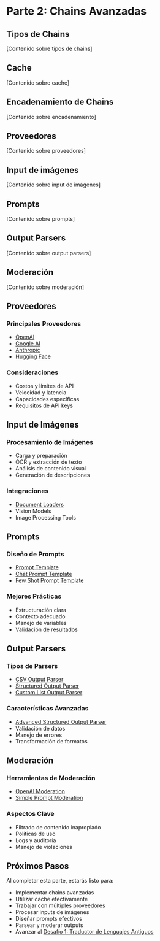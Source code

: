 # Parte 2: Chains Avanzadas

## Tipos de Chains
[Contenido sobre tipos de chains]

## Cache
[Contenido sobre cache]

## Encadenamiento de Chains
[Contenido sobre encadenamiento]

## Proveedores
[Contenido sobre proveedores]

## Input de imágenes
[Contenido sobre input de imágenes]

## Prompts
[Contenido sobre prompts]

## Output Parsers
[Contenido sobre output parsers]

## Moderación
[Contenido sobre moderación]

## Proveedores

### Principales Proveedores
- [OpenAI](../../integraciones/langchain/chat-models/chatopenai.md)
- [Google AI](../../integraciones/langchain/chat-models/google-ai.md)
- [Anthropic](../../integraciones/langchain/chat-models/chatanthropic.md)
- [Hugging Face](../../integraciones/langchain/chat-models/chathuggingface.md)

### Consideraciones
- Costos y límites de API
- Velocidad y latencia
- Capacidades específicas
- Requisitos de API keys

## Input de Imágenes

### Procesamiento de Imágenes
- Carga y preparación
- OCR y extracción de texto
- Análisis de contenido visual
- Generación de descripciones

### Integraciones
- [Document Loaders](../../integraciones/langchain/document-loaders/README.md)
- Vision Models
- Image Processing Tools

## Prompts

### Diseño de Prompts
- [Prompt Template](../../integraciones/langchain/prompts/prompt-template.md)
- [Chat Prompt Template](../../integraciones/langchain/prompts/chat-prompt-template.md)
- [Few Shot Prompt Template](../../integraciones/langchain/prompts/few-shot-prompt-template.md)

### Mejores Prácticas
- Estructuración clara
- Contexto adecuado
- Manejo de variables
- Validación de resultados

## Output Parsers

### Tipos de Parsers
- [CSV Output Parser](../../integraciones/langchain/output-parsers/csv-output-parser.md)
- [Structured Output Parser](../../integraciones/langchain/output-parsers/structured-output-parser.md)
- [Custom List Output Parser](../../integraciones/langchain/output-parsers/custom-list-output-parser.md)

### Características Avanzadas
- [Advanced Structured Output Parser](../../integraciones/langchain/output-parsers/advanced-structured-output-parser.md)
- Validación de datos
- Manejo de errores
- Transformación de formatos

## Moderación

### Herramientas de Moderación
- [OpenAI Moderation](../../integraciones/langchain/moderation/openai-moderation.md)
- [Simple Prompt Moderation](../../integraciones/langchain/moderation/simple-prompt-moderation.md)

### Aspectos Clave
- Filtrado de contenido inapropiado
- Políticas de uso
- Logs y auditoría
- Manejo de violaciones

## Próximos Pasos

Al completar esta parte, estarás listo para:
- Implementar chains avanzadas
- Utilizar cache efectivamente
- Trabajar con múltiples proveedores
- Procesar inputs de imágenes
- Diseñar prompts efectivos
- Parsear y moderar outputs
- Avanzar al [Desafío 1: Traductor de Lenguajes Antiguos](../../desafios/desafio-1.md) 